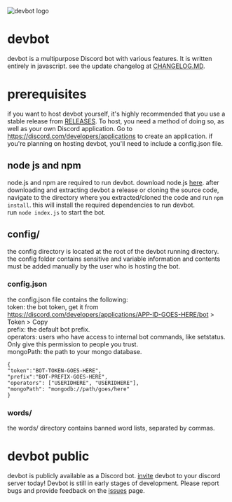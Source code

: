 ![devbot logo](https://user-images.githubusercontent.com/17016045/117669802-4b723d00-b175-11eb-9661-a6eb2f4e6e7d.png)
# devbot 
devbot is a multipurpose Discord bot with various features. It is written entirely in javascript. see the update changelog at [CHANGELOG.MD](https://github.com/alacriware/devbot/blob/canary/CHANGELOG.md).
# prerequisites
if you want to host devbot yourself, it's highly recommended that you use a stable release from [RELEASES](https://github.com/windingtheropes/devbot/releases). To host, you need a method of doing so, as well as your own Discord application. Go to https://discord.com/developers/applications to create an application. if you're planning on hosting devbot, you'll need to include a config.json file.
## node js and npm
node.js and npm are required to run devbot. download node.js [here](https://nodejs.org/en/).
after downloading and extracting devbot a release or cloning the source code, navigate to the directory where you extracted/cloned the code and run `npm install`. this will install the required dependencies to run devbot.\
run `node index.js` to start the bot.
## config/
the config directory is located at the root of the devbot running directory.\
the config folder contains sensitive and variable information and contents must be added manually by the user who is hosting the bot. 
### config.json
the config.json file contains the following:\
token: the bot token, get it from https://discord.com/developers/applications/APP-ID-GOES-HERE/bot > Token > Copy\
prefix: the default bot prefix.\
operators: users who have access to internal bot commands, like setstatus. Only give this permission to people you trust.\
mongoPath: the path to your mongo database.
```
{
"token":"BOT-TOKEN-GOES-HERE",
"prefix":"BOT-PREFIX-GOES-HERE",
"operators": ["USERIDHERE", "USERIDHERE"],
"mongoPath": "mongodb://path/goes/here"
}
```
### words/
the words/ directory contains banned word lists, separated by commas.

# devbot public
devbot is publicly available as a Discord bot. [invite](https://discord.com/api/oauth2/authorize?client_id=732280990323441704&permissions=8&scope=bot) devbot to your discord server today!
Devbot is still in early stages of development. Please report bugs and provide feedback on the [issues](https://github.com/windingtheropes/devbot/issues) page.


